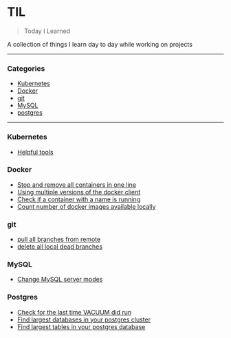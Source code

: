 # TIL
> Today I Learned

A collection of things I learn day to day while working on projects

---

### Categories

* [Kubernetes](#kubernetes)
* [Docker](#docker)
* [git](#git)
* [MySQL](#mysql)
* [postgres](#postgres)

---

### Kubernetes

- [Helpful tools](kubernetes/helpful-tools.md)

### Docker

- [Stop and remove all containers in one line](docker/stop-remove-all-docker-containers.md)
- [Using multiple versions of the docker client](docker/using-multiple-versions-of-docker.md)
- [Check if a container with a name is running](docker/check-if-docker-container-is-running.md)
- [Count number of docker images available locally](docker/count-number-of-docker-images.md)

### git

- [pull all branches from remote](git/pull-all-branches.md)
- [delete all local dead branches](git/delete-all-local-dead-branches.md)

### MySQL

- [Change MySQL server modes](mysql/mysql-only-full-group-by.md)

### Postgres

- [Check for the last time VACUUM did run](postgres_check_last_time_vacuuming.md)
- [Find largest databases in your postgres cluster](postgres_find_largest_databases.md)
- [Find largest tables in your postgres database](postgres_table_size_report.md)
